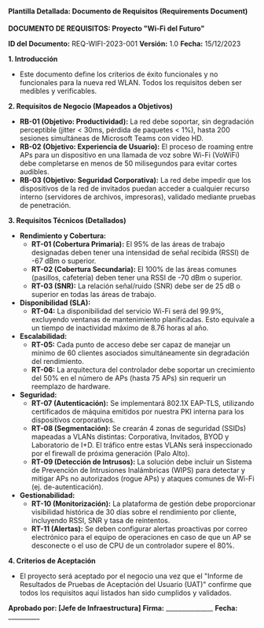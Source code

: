 #### **Plantilla Detallada: Documento de Requisitos (Requirements Document)**

**DOCUMENTO DE REQUISITOS: Proyecto "Wi-Fi del Futuro"**

**ID del Documento:** REQ-WIFI-2023-001   **Versión:** 1.0   **Fecha:** 15/12/2023

**1. Introducción**
   - Este documento define los criterios de éxito funcionales y no funcionales para la nueva red WLAN. Todos los requisitos deben ser medibles y verificables.

**2. Requisitos de Negocio (Mapeados a Objetivos)**
   - **RB-01 (Objetivo: Productividad):** La red debe soportar, sin degradación perceptible (jitter < 30ms, pérdida de paquetes < 1%), hasta 200 sesiones simultáneas de Microsoft Teams con video HD.
   - **RB-02 (Objetivo: Experiencia de Usuario):** El proceso de roaming entre APs para un dispositivo en una llamada de voz sobre Wi-Fi (VoWiFi) debe completarse en menos de 50 milisegundos para evitar cortes audibles.
   - **RB-03 (Objetivo: Seguridad Corporativa):** La red debe impedir que los dispositivos de la red de invitados puedan acceder a cualquier recurso interno (servidores de archivos, impresoras), validado mediante pruebas de penetración.

**3. Requisitos Técnicos (Detallados)**
   - **Rendimiento y Cobertura:**
     - **RT-01 (Cobertura Primaria):** El 95% de las áreas de trabajo designadas deben tener una intensidad de señal recibida (RSSI) de -67 dBm o superior.
     - **RT-02 (Cobertura Secundaria):** El 100% de las áreas comunes (pasillos, cafetería) deben tener una RSSI de -70 dBm o superior.
     - **RT-03 (SNR):** La relación señal/ruido (SNR) debe ser de 25 dB o superior en todas las áreas de trabajo.
   - **Disponibilidad (SLA):**
     - **RT-04:** La disponibilidad del servicio Wi-Fi será del 99.9%, excluyendo ventanas de mantenimiento planificadas. Esto equivale a un tiempo de inactividad máximo de 8.76 horas al año.
   - **Escalabilidad:**
     - **RT-05:** Cada punto de acceso debe ser capaz de manejar un mínimo de 60 clientes asociados simultáneamente sin degradación del rendimiento.
     - **RT-06:** La arquitectura del controlador debe soportar un crecimiento del 50% en el número de APs (hasta 75 APs) sin requerir un reemplazo de hardware.
   - **Seguridad:**
     - **RT-07 (Autenticación):** Se implementará 802.1X EAP-TLS, utilizando certificados de máquina emitidos por nuestra PKI interna para los dispositivos corporativos.
     - **RT-08 (Segmentación):** Se crearán 4 zonas de seguridad (SSIDs) mapeadas a VLANs distintas: Corporativa, Invitados, BYOD y Laboratorio de I+D. El tráfico entre estas VLANs será inspeccionado por el firewall de próxima generación (Palo Alto).
     - **RT-09 (Detección de Intrusos):** La solución debe incluir un Sistema de Prevención de Intrusiones Inalámbricas (WIPS) para detectar y mitigar APs no autorizados (rogue APs) y ataques comunes de Wi-Fi (ej. de-autenticación).
   - **Gestionabilidad:**
     - **RT-10 (Monitorización):** La plataforma de gestión debe proporcionar visibilidad histórica de 30 días sobre el rendimiento por cliente, incluyendo RSSI, SNR y tasa de reintentos.
     - **RT-11 (Alertas):** Se deben configurar alertas proactivas por correo electrónico para el equipo de operaciones en caso de que un AP se desconecte o el uso de CPU de un controlador supere el 80%.

**4. Criterios de Aceptación**
   - El proyecto será aceptado por el negocio una vez que el "Informe de Resultados de Pruebas de Aceptación del Usuario (UAT)" confirme que todos los requisitos aquí listados han sido cumplidos y validados.

**Aprobado por: [Jefe de Infraestructura]**   **Firma:** _______________   **Fecha:** __________
